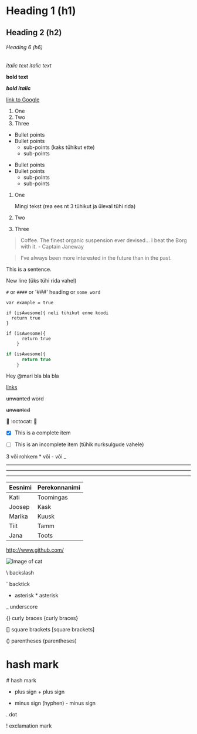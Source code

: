 # Heading 1 (h1)
## Heading 2 (h2)
###### Heading 6 (h6)

*italic text*   _italic text_

**bold text** 

**_bold italic_**

[link to Google](http://google.com)

1. One
2. Two
3. Three

* Bullet points
* Bullet points
  * sub-points (kaks tühikut ette)
  * sub-points

- Bullet points
- Bullet points
  - sub-points
  - sub-points
  
1. One

   Mingi tekst (rea ees nt 3 tühikut ja üleval tühi rida)
2. Two  
3. Three
  
> Coffee. The finest organic suspension ever devised... I beat the Borg with it. - Captain Janeway
  
> I’ve always been more interested
> in the future than in the past.

This is a sentence.

New line (üks tühi rida vahel)

`#` or `####` or '###' heading or `some word`

`var example = true`

    if (isAwesome){ neli tühikut enne koodi
      return true
    }
    
```
if (isAwesome){
      return true
    }
```

```javascript
if (isAwesome){
      return true
    }
```

Hey @mari bla bla bla

[links]()

<del>unwanted</del> word

~~unwanted~~

:thought_balloon:
:octocat:
:maple_leaf:

- [x] This is a complete item
- [ ] This is an incomplete item (tühik nurksulgude vahele)


3 või rohkem  * või - või _

---
***
___

Eesnimi | Perekonnanimi
------- | -------------
Kati | Toomingas
Joosep | Kask
Marika | Kuusk
Tiit | Tamm
Jana | Toots

http://www.github.com/

![Image of cat](https://octodex.github.com/images/yaktocat.png)

\ backslash

` backtick

* asterisk  \* asterisk

_ underscore

{} curly braces {curly braces}

[] square brackets [square brackets]

() parentheses (parentheses)

# hash mark

\# hash mark

+ plus sign  \+ plus sign

- minus sign (hyphen)  \- minus sign

. dot

! exclamation mark

